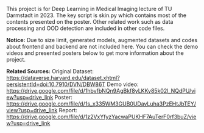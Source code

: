 This project is for Deep Learning in Medical Imaging lecture of TU Darmstadt in 2023.
The key script is skin.py which contains most of the contents presented on the poster.
Other related work such as data processing and OOD detection are included in other code files.

**Notice:**
Due to size limit, generated models, augmented datasets and codes about frontend and backend are not included here.
You can check the demo videos and presented posters below to get more information about the project.

**Related Sources:**
Original Dataset: https://dataverse.harvard.edu/dataset.xhtml?persistentId=doi:10.7910/DVN/DBW86T
Demo video: https://drive.google.com/file/d/1hbvfbNQn9AgBkf8yLKKv85k02l_NQdPU/view?usp=drive_link
Poster: https://drive.google.com/file/d/1s_x335WM3GUB0UDavLuha3PzEHtJbTEY/view?usp=drive_link
Report: https://drive.google.com/file/d/1z2VxYfyzYacwaPUKHF7AuTerF0rf3buZ/view?usp=drive_link
